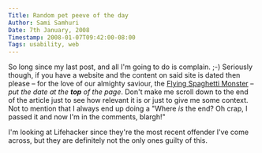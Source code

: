 ```yaml
---
Title: Random pet peeve of the day
Author: Sami Samhuri
Date: 7th January, 2008
Timestamp: 2008-01-07T09:42:00-08:00
Tags: usability, web
---
```


So long since my last post, and all I'm going to do is complain. ;-)  Seriously though, if you have a website and the content on said site is dated then please – for the love of our almighty saviour, the <a href="http://www.venganza.org/about">Flying Spaghetti Monster</a> – <em>put the date at the <strong>top</strong> of the page</em>.  Don't make me scroll down to the end of the article just to see how relevant it is or just to give me some context. Not to mention that I always end up doing a "Where <em>is</em> the end? Oh crap, I passed it and now I'm in the comments, blargh!"

I'm looking at Lifehacker since they're the most recent offender I've come across, but they are definitely not the only ones guilty of this.

